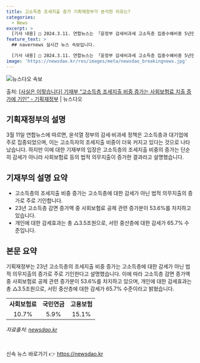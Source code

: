 ```yaml
---
title: 고소득층 조세지출 증가 기획재정부가 분석한 이유는?
categories:
  - News
excerpt: >
  [기사 내용] □ 2024.3.11. 연합뉴스는 「윤정부 감세비과세 고소득층 집중수혜비중 5년만에 최대」기사…
feature_text: >
  ## navernews 실시간 뉴스 속보입니다.

  [기사 내용] □ 2024.3.11. 연합뉴스는 「윤정부 감세비과세 고소득층 집중수혜비중 5년만에 최대」기사…
image: 'https://newsdao.kr/res/images/meta/newsdao_breakingnews.jpg'
---
```


![뉴스다오 속보](https://newsdao.kr/res/images/meta/newsdao_breakingnews.jpg)

<p>출처: <a href="https://newsdao.kr/3327" rel="dofollow">[사실은 이렇습니다] 기재부 “고소득층 조세지출 비중 증가는 사회보험료 지출 증가에 기인” - 기획재정부</a> | 뉴스다오</p>

<h2 data-ke-size="size26">기획재정부의 설명</h2>
<p data-ke-size="size16">3월 11일 연합뉴스에 따르면, 윤석열 정부의 감세·비과세 정책은 고소득층과 대기업에 주로 집중되었으며, 이는 고소득자의 조세지출 비중이 더욱 커지고 있다는 것으로 나타났습니다. 하지만 이에 대한 기재부의 입장은 고소득층의 조세지출 비중의 증가는 단순히 감세가 아니라 사회보험료 등의 법적 의무지출이 증가한 결과라고 설명했습니다.</p>

<h2 data-ke-size="size26">기재부의 설명 요약</h2>
<ul>
    <li>고소득층의 조세지출 비중 증가는 고소득층에 대한 감세가 아닌 법적 의무지출의 증가로 주로 기인합니다.</li>
    <li>23년 고소득층 감면 증가액 중 사회보험료 공제 관련 증가분이 53.6%를 차지하고 있습니다.</li>
    <li>개인에 대한 감세효과는 총 △3.5조원으로, 서민 중산층에 대한 감세가 65.7% 수준입니다.</li>
</ul>

<h2 data-ke-size="size26">본문 요약</h2>
<p data-ke-size="size16">기획재정부는 23년 고소득층의 조세지출 비중 증가는 고소득층에 대한 감세가 아닌 법적 의무지출의 증가로 주로 기인한다고 설명했습니다. 이에 따라 고소득층 감면 증가액 중 사회보험료 공제 관련 증가분이 53.6%를 차지하고 있으며, 개인에 대한 감세효과는 총 △3.5조원으로, 서민 중산층에 대한 감세가 65.7% 수준이라고 밝혔습니다.</p>

<table>
    <tr>
        <td style="text-align: center; height: 17px;"><b>사회보험료</b></td>
        <td style="text-align: center; height: 17px;"><b>국민연금</b></td>
        <td style="text-align: center; height: 17px;"><b>고용보험</b></td>
    </tr>
    <tr>
        <td style="text-align: center; height: 17px;">10.7%</td>
        <td style="text-align: center; height: 17px;">5.9%</td>
        <td style="text-align: center; height: 17px;">15.1%</td>
    </tr>
</table>
<p data-ke-size="size16"><i>자료출처: <a href="https://newsdao.kr/3327">newsdao.kr</a></i></p>
<p data-ke-size="size16">&nbsp;</p> 

신속 뉴스 바로가기 👉 <a href="https://newsdao.kr" rel="dofollow">https://newsdao.kr</a>


